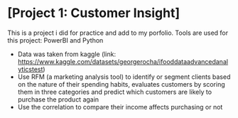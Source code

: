 # [Project 1: Customer Insight]

This is a project i did for practice and add to my porfolio.
Tools are used for this project: PowerBI and Python
- Data was taken from kaggle (link: https://www.kaggle.com/datasets/georgerocha/ifooddataadvancedanalyticstest)
- Use RFM (a marketing analysis tool) to identify or segment clients based on the nature of their spending habits, evaluates customers by scoring them in three categories and predict which customers are likely to purchase the product again
- Use the correlation to compare their income affects purchasing or not
